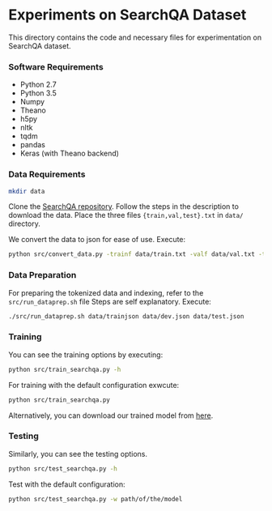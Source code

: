 # Experiments on SearchQA Dataset #

This directory contains the code and necessary files for experimentation on SearchQA dataset.

### Software Requirements ###

* Python 2.7
* Python 3.5
* Numpy
* Theano
* h5py
* nltk
* tqdm
* pandas
* Keras (with Theano backend)

### Data Requirements ###

```bash
mkdir data
```

Clone the [SearchQA repository](https://github.com/nyu-dl/SearchQA). 
Follow the steps in the description to download the data.
Place the three files `{train,val,test}.txt` in `data/` directory. 

We convert the data to json for ease of use.
Execute:

```bash
python src/convert_data.py -trainf data/train.txt -valf data/val.txt -testf data/test.txt -out data/
```

### Data Preparation ###

For preparing the tokenized data and indexing, refer to the `src/run_dataprep.sh` file
Steps are self explanatory.
Execute:

```bash
./src/run_dataprep.sh data/trainjson data/dev.json data/test.json
```

### Training ###

You can see the training options by executing:

```bash
python src/train_searchqa.py -h
```

For training with the default configuration exwcute:

```bash
python src/train_searchqa.py
```

Alternatively, you can download our trained model from [here](https://tinyurl.com/ybdvpxcr/searchqa/searchqa_amanda.hdf5).


### Testing ###

Similarly, you can see the testing options.

```bash
python src/test_searchqa.py -h
```

Test with the default configuration:

```bash
python src/test_searchqa.py -w path/of/the/model
```
